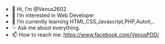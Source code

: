 - 👋 Hi, I’m @Venus2602
- 👀 I’m interested in Web Developer
- 🌱 I’m currently learning HTML,CSS,Javascript,PHP,Autoit,..
- ✨ Ask me about everything.
- 📫 How to reach me: https://www.facebook.com/VenusPDD/

<!---
Venus2602/Venus2602 is a ✨ special ✨ repository because its `README.md` (this file) appears on your GitHub profile.
You can click the Preview link to take a look at your changes.
--->
